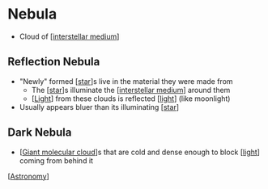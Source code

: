 # Nebula

- Cloud of [[interstellar medium]]

## Reflection Nebula

- "Newly" formed [[star]]s live in the material they were made from
  - The [[star]]s illuminate the [[interstellar medium]] around them
  - [[Light]] from these clouds is reflected [[light]] (like moonlight)
- Usually appears bluer than its illuminating [[star]]

## Dark Nebula

- [[Giant molecular cloud]]s that are cold and dense enough to block [[light]] coming from behind it

[[Astronomy]]

[//begin]: # "Autogenerated link references for markdown compatibility"
[interstellar medium]: interstellar-medium "Interstellar Medium"
[star]: star "Star"
[Light]: light "Light"
[light]: light "Light"
[Giant molecular cloud]: giant-molecular-cloud "Giant Molecular Cloud"
[Astronomy]: astronomy "Astronomy"
[//end]: # "Autogenerated link references"